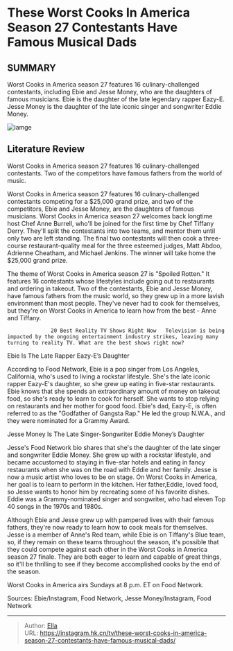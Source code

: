 # These Worst Cooks In America Season 27 Contestants Have Famous Musical Dads


## SUMMARY 



  Worst Cooks in America season 27 features 16 culinary-challenged contestants, including Ebie and Jesse Money, who are the daughters of famous musicians.   Ebie is the daughter of the late legendary rapper Eazy-E.   Jesse Money is the daughter of the late iconic singer and songwriter Eddie Money.  

![iamge](https://static1.srcdn.com/wordpress/wp-content/uploads/2024/01/these-worst-cooks-in-america-season-27-contestants-have-famous-musical-dads-2.jpg)

## Literature Review
Worst Cooks in America season 27 features 16 culinary-challenged contestants. Two of the competitors have famous fathers from the world of music.




Worst Cooks in America season 27 features 16 culinary-challenged contestants competing for a $25,000 grand prize, and two of the competitors, Ebie and Jesse Money, are the daughters of famous musicians. Worst Cooks in America season 27 welcomes back longtime host Chef Anne Burrell, who&#39;ll be joined for the first time by Chef Tiffany Derry. They&#39;ll split the contestants into two teams, and mentor them until only two are left standing. The final two contestants will then cook a three-course restaurant-quality meal for the three esteemed judges, Matt Abdoo, Adrienne Cheatham, and Michael Jenkins. The winner will take home the $25,000 grand prize.




The theme of Worst Cooks in America season 27 is &#34;Spoiled Rotten.&#34; It features 16 contestants whose lifestyles include going out to restaurants and ordering in takeout. Two of the contestants, Ebie and Jesse Money, have famous fathers from the music world, so they grew up in a more lavish environment than most people. They&#39;ve never had to cook for themselves, but they&#39;re on Worst Cooks in America to learn how from the best - Anne and Tiffany.

                  20 Best Reality TV Shows Right Now   Television is being impacted by the ongoing entertainment industry strikes, leaving many turning to reality TV. What are the best shows right now?    


 Ebie Is The Late Rapper Eazy-E’s Daughter 

 

According to Food Network, Ebie is a pop singer from Los Angeles, California, who&#39;s used to living a rockstar lifestyle. She&#39;s the late iconic rapper Eazy-E&#39;s daughter, so she grew up eating in five-star restaurants. Ebie knows that she spends an extraordinary amount of money on takeout food, so she&#39;s ready to learn to cook for herself. She wants to stop relying on restaurants and her mother for good food. Ebie&#39;s dad, Eazy-E, is often referred to as the &#34;Godfather of Gangsta Rap.&#34; He led the group N.W.A., and they were nominated for a Grammy Award.






 Jesse Money Is The Late Singer-Songwriter Eddie Money’s Daughter 

 

Jesse&#39;s Food Network bio shares that she&#39;s the daughter of the late singer and songwriter Eddie Money. She grew up with a rockstar lifestyle, and became accustomed to staying in five-star hotels and eating in fancy restaurants when she was on the road with Eddie and her family. Jesse is now a music artist who loves to be on stage. On Worst Cooks in America, her goal is to learn to perform in the kitchen. Her father,Eddie, loved food, so Jesse wants to honor him by recreating some of his favorite dishes. Eddie was a Grammy-nominated singer and songwriter, who had eleven Top 40 songs in the 1970s and 1980s.

Although Ebie and Jesse grew up with pampered lives with their famous fathers, they&#39;re now ready to learn how to cook meals for themselves. Jesse is a member of Anne&#39;s Red team, while Ebie is on Tiffany&#39;s Blue team, so, if they remain on these teams throughout the season, it&#39;s possible that they could compete against each other in the Worst Cooks in America season 27 finale. They are both eager to learn and capable of great things, so it&#39;ll be thrilling to see if they become accomplished cooks by the end of the season.




Worst Cooks in America airs Sundays at 8 p.m. ET on Food Network.

Sources: Ebie/Instagram, Food Network, Jesse Money/Instagram, Food Network



---

> Author: [Ella](https://instagram.hk.cn/)  
> URL: https://instagram.hk.cn/tv/these-worst-cooks-in-america-season-27-contestants-have-famous-musical-dads/  

